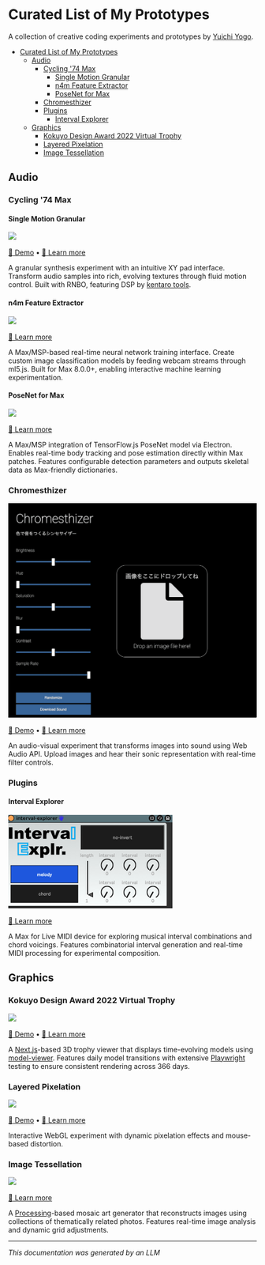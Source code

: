 # Curated List of My Prototypes

A collection of creative coding experiments and prototypes by [Yuichi Yogo](https://github.com/yuichkun).

<!-- toc -->

- [Curated List of My Prototypes](#curated-list-of-my-prototypes)
  - [Audio](#audio)
    - [Cycling '74 Max](#cycling-74-max)
      - [Single Motion Granular](#single-motion-granular)
      - [n4m Feature Extractor](#n4m-feature-extractor)
      - [PoseNet for Max](#posenet-for-max)
    - [Chromesthizer](#chromesthizer)
    - [Plugins](#plugins)
      - [Interval Explorer](#interval-explorer)
  - [Graphics](#graphics)
    - [Kokuyo Design Award 2022 Virtual Trophy](#kokuyo-design-award-2022-virtual-trophy)
    - [Layered Pixelation](#layered-pixelation)
    - [Image Tessellation](#image-tessellation)

<!-- tocstop -->

## Audio

### Cycling '74 Max

#### Single Motion Granular
![](https://raw.githubusercontent.com/yuichkun/kentaro-granular-web/master/single-motion-granular.gif)

[🔗 Demo](https://kentaro-granular-web.vercel.app/) • [📝 Learn more](https://github.com/yuichkun/kentaro-granular-web/blob/master/README.md)

A granular synthesis experiment with an intuitive XY pad interface. Transform audio samples into rich, evolving textures through fluid motion control. Built with RNBO, featuring DSP by [kentaro tools](https://kentaro.tools/).

#### n4m Feature Extractor
![](https://user-images.githubusercontent.com/14039540/56828415-43196480-682f-11e9-97df-701ad2c3528c.gif)

[📝 Learn more](https://github.com/yuichkun/n4m-feature-extractor)

A Max/MSP-based real-time neural network training interface. Create custom image classification models by feeding webcam streams through ml5.js. Built for Max 8.0.0+, enabling interactive machine learning experimentation.

#### PoseNet for Max
![](https://user-images.githubusercontent.com/14039540/48412987-9029e280-e789-11e8-86a0-03c94a06ab13.gif)

[📝 Learn more](https://github.com/yuichkun/n4m-posenet)

A Max/MSP integration of TensorFlow.js PoseNet model via Electron. Enables real-time body tracking and pose estimation directly within Max patches. Features configurable detection parameters and outputs skeletal data as Max-friendly dictionaries.

### Chromesthizer
![](https://raw.githubusercontent.com/yuichkun/chromesthizer/master/chromesthizer.gif)

[🔗 Demo](https://chromesthizer.vercel.app/) • [📝 Learn more](https://github.com/yuichkun/chromesthizer/blob/master/README.md)

An audio-visual experiment that transforms images into sound using Web Audio API. Upload images and hear their sonic representation with real-time filter controls.

### Plugins

#### Interval Explorer
![](https://raw.githubusercontent.com/yuichkun/interval-explorer/master/interval-explorer.png)

[📝 Learn more](https://github.com/yuichkun/interval-explorer)

A Max for Live MIDI device for exploring musical interval combinations and chord voicings. Features combinatorial interval generation and real-time MIDI processing for experimental composition.

## Graphics

### Kokuyo Design Award 2022 Virtual Trophy
<img src="./assets/kokuyo-design-award-2022.gif" width="500">

[🔗 Demo](https://www.kokuyo.co.jp/trophy2022/) • [📝 Learn more](https://yogo-management-office.com/works/kokuyo-design-award-2022)

A [Next.js](https://nextjs.org/)-based 3D trophy viewer that displays time-evolving models using [model-viewer](https://modelviewer.dev/). Features daily model transitions with extensive [Playwright](https://playwright.dev/) testing to ensure consistent rendering across 366 days.

### Layered Pixelation
<img src="./prototypes/layered-pixelation/screenshot.gif" width="500">

[🔗 Demo](https://layered-pixelation.vercel.app/) • [📝 Learn more](./prototypes/layered-pixelation/README.md)

Interactive WebGL experiment with dynamic pixelation effects and mouse-based distortion.

### Image Tessellation
<img src="https://raw.githubusercontent.com/yuichkun/mosaic-by-image-gathering/master/image-tessellation.gif" width="500">

[📝 Learn more](https://github.com/yuichkun/mosaic-by-image-gathering/blob/master/README.md)

A [Processing](https://processing.org/)-based mosaic art generator that reconstructs images using collections of thematically related photos. Features real-time image analysis and dynamic grid adjustments.

---
*This documentation was generated by an LLM*
